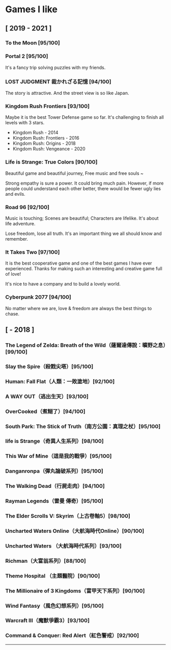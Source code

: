 # Games I like

## \[ 2019 - 2021 ]

### To the Moon \[95/100]

### Portal 2 \[95/100]

It's a fancy trip solving puzzles with my friends.

### LOST JUDGMENT 裁かれざる記憶 \[94/100]

The story is attractive. And the street view is so like Japan.

### Kingdom Rush Frontiers \[93/100]

Maybe it is the best Tower Defense game so far. It's challenging to finish all levels with 3 stars.

* Kingdom Rush - 2014
* Kingdom Rush: Frontiers - 2016
* Kingdom Rush: Origins - 2018
* Kingdom Rush: Vengeance - 2020

### Life is Strange: True Colors \[90/100]

Beautiful game and beautiful journey, Free music and free souls \~

Strong empathy is sure a power. It could bring much pain. However, if more people could understand each other better, there would be fewer ugly lies and evils.

### Road 96 \[92/100]

Music is touching; Scenes are beautiful; Characters are lifelike. It's about life adventure.

Lose freedom, lose all truth. It's an important thing we all should know and remember.

### It Takes Two \[97/100]

It is the best cooperative game and one of the best games I have ever experienced. Thanks for making such an interesting and creative game full of love!

It's nice to have a company and to build a lovely world.

### Cyberpunk 2077 \[94/100]

No matter where we are, love & freedom are always the best things to chase.

## \[ - 2018 ]

### **The Legend of Zelda: Breath of the Wild（薩爾達傳說：曠野之息）\[99/100]**

### **Slay the Spire（殺戮尖塔）\[95/100]**

### **Human: Fall Flat（人類：一敗塗地）\[92/100]**

### **A WAY OUT（逃出生天）\[93/100]**

### **OverCooked（煮糊了）\[94/100]**

### **South Park: The Stick of Truth（南方公園：真理之杖）\[95/100]**

### **life is Strange（奇異人生系列）\[98/100]**

### **This War of Mine（這是我的戰爭）\[95/100]**

### **Danganronpa（彈丸論破系列）\[95/100]**

### **The Walking Dead（行屍走肉）\[94/100]**

### **Rayman Legends（雷曼 傳奇）\[95/100]**

### **The Elder Scrolls V: Skyrim（上古卷軸5）\[98/100]**

### **Uncharted Waters Online（大航海時代Online）\[90/100]**

### **Uncharted Waters （大航海時代系列）\[93/100]**

### **Richman（大富翁系列）\[88/100]**

### **Theme Hospital （主題醫院）\[90/100]**

### **The Millionaire of 3 Kingdoms（富甲天下系列）\[90/100]**

### **Wind Fantasy（風色幻想系列）\[95/100]**

### **Warcraft Ⅲ（魔獸爭霸3）\[93/100]**

### **Command & Conquer: Red Alert（紅色警戒）\[92/100]**

****
